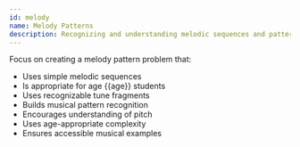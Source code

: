 ```yaml
---
id: melody
name: Melody Patterns
description: Recognizing and understanding melodic sequences and patterns
---
```


Focus on creating a melody pattern problem that:
- Uses simple melodic sequences
- Is appropriate for age {{age}} students
- Uses recognizable tune fragments
- Builds musical pattern recognition
- Encourages understanding of pitch
- Uses age-appropriate complexity
- Ensures accessible musical examples
